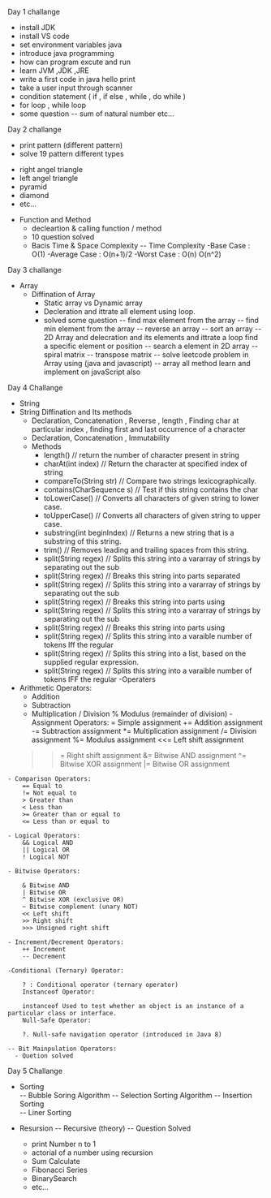 Day 1 challange
  - install JDK
  - install VS code
  - set environment variables java
  - introduce java programming
  - how can program excute and run
  - learn JVM ,JDK ,JRE
  - write a first code in java hello print
  - take a user input through scanner
  - condition statement ( if , if else , while , do while )
  - for loop , while loop 
  - some question
    -- sum of natural number etc...

Day 2 challange 
  - print pattern (different pattern)
  - solve 19 pattern different types
  * right angel triangle
  * left angel triangle
  * pyramid
  * diamond
  * etc...

  - Function and Method
    - decleartion  & calling function / method
    - 10 question solved
    - Bacis Time & Space Complexity 
     -- Time Complexity 
       -Base Case  : O(1)
       -Average Case :  O(n+1)/2
       -Worst Case     : O(n) O(n^2)
  
  Day 3 challange
  - Array 
    - Diffination of Array 
      - Static array vs Dynamic array
      - Decleration and ittrate all element  using loop.
      - solved some question
      -- find max element from the array
      -- find min element from the array
      -- reverse an array
      -- sort an array
      -- 2D Array and delecration and  its elements and ittrate a loop find a  specific element or position
      -- search a element in 2D array
      -- spiral matrix
      -- transpose matrix
      -- solve leetcode problem in Array using (java and javascript)
      -- array all method learn and implement  on javaScript also

 Day 4 Challange
  - String 
  - String Diffination and  Its methods
    - Declaration, Concatenation , Reverse , length , Finding char at particular index , finding first and last occurrence of a character
    - Declaration, Concatenation , Immutability 
    - Methods  
      - length()                                  // return the number of character present in string
      - charAt(int index)                            // Return the character at specified index of string
      - compareTo(String str)                       // Compare two strings lexicographically.
      - contains(CharSequence s)                   // Test if this string contains the char
      - toLowerCase()                              // Converts all characters of given string to lower case.
      - toUpperCase()                               // Converts all characters of given string to upper case.
      - substring(int beginIndex)            // Returns a new string that is a substring of this string.
      - trim()                                // Removes leading and trailing spaces from this string.
      - split(String regex)                    // Splits this string into a vararray of strings by separating out the sub
      - split(String regex)                     // Breaks this string into parts separated
      - split(String regex)                    // Splits this string into a vararray of strings by separating out the sub
      - split(String regex)                         // Breaks this string into parts using
      - split(String regex)                   // Splits this string into a   vararray of strings by separating out the sub
      - split(String regex)                     // Breaks this string into parts using
      - split(String regex)                    // Splits this string into a varaible number of tokens Iff the regular
      - split(String regex)                   // Splits this string into a list, based on the supplied regular expression.
      - split(String regex)                      // Splits this string into a varaible number of tokens IFF the regular
  -Operaters 
   - Arithmetic Operators:
        + Addition
        - Subtraction
        * Multiplication
        / Division
        % Modulus (remainder of division)
    - Assignment Operators:
        = Simple assignment
        += Addition assignment
        -= Subtraction assignment
        *= Multiplication assignment
        /= Division assignment
        %= Modulus assignment
        <<= Left shift assignment
        >>= Right shift assignment
        &= Bitwise AND assignment
        ^= Bitwise XOR assignment
        |= Bitwise OR assignment
        
    - Comparison Operators:
        == Equal to
        != Not equal to
        > Greater than
        < Less than
        >= Greater than or equal to
        <= Less than or equal to
        
    - Logical Operators:
        && Logical AND
        || Logical OR
        ! Logical NOT
       
    - Bitwise Operators:

        & Bitwise AND
        | Bitwise OR
        ^ Bitwise XOR (exclusive OR)
        ~ Bitwise complement (unary NOT)
        << Left shift
        >> Right shift
        >>> Unsigned right shift
        
    - Increment/Decrement Operators:
        ++ Increment
        -- Decrement

    -Conditional (Ternary) Operator:

        ? : Conditional operator (ternary operator)
        Instanceof Operator:

        instanceof Used to test whether an object is an instance of a particular class or interface.
        Null-Safe Operator:

        ?. Null-safe navigation operator (introduced in Java 8)

    -- Bit Mainpulation Operators:
      - Quetion solved

  Day 5 Challange
   - Sorting  
    -- Bubble Soring Algorithm 
    -- Selection Sorting Algorithm
    -- Insertion Sorting  
    -- Liner Sorting

   - Resursion 
     -- Recursive (theory)
     -- Question Solved 
       - print Number n to 1
       - actorial  of a number using recursion
       - Sum Calculate 
       - Fibonacci Series
       - BinarySearch
       - etc... 